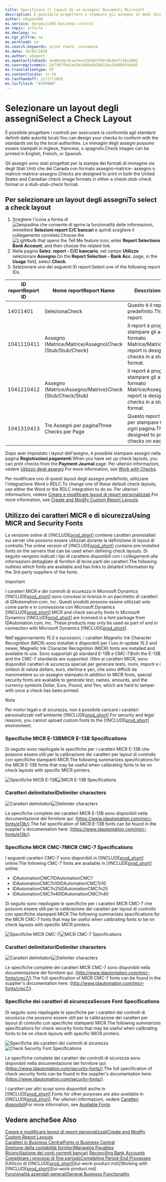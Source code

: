 ```yaml
---
title: Specificare il layout di un assegno| Documenti Microsoft
description: È possibile progettare e stampare gli assegni in modi diversi per conformità agli standard.
author: edupont04
ms.service: dynamics365-business-central
ms.topic: article
ms.devlang: na
ms.tgt_pltfrm: na
ms.workload: na
ms.search.keywords: print check, customize
ms.date: 10/01/2020
ms.author: edupont
ms.openlocfilehash: 4a402e9cdcaa7eea55b693f697db3b47138cdd02
ms.sourcegitcommit: 2e7307fbe1eb3b34d0ad9356226a19409054a402
ms.translationtype: HT
ms.contentlocale: it-CH
ms.lasthandoff: 12/17/2020
ms.locfileid: "4747009"
---
```

# <a name="select-a-check-layout"></a><span data-ttu-id="1eb83-103">Selezionare un layout degli assegni</span><span class="sxs-lookup"><span data-stu-id="1eb83-103">Select a Check Layout</span></span>
<span data-ttu-id="1eb83-104">È possibile progettare i controlli per assicurare la conformità agli standard definiti dalle autorità locali.</span><span class="sxs-lookup"><span data-stu-id="1eb83-104">You can design your checks to conform with the standards set by the local authorities.</span></span> <span data-ttu-id="1eb83-105">Le immagini degli assegni possono essere stampati in inglese, francese, o spagnolo.</span><span class="sxs-lookup"><span data-stu-id="1eb83-105">Check images can be printed in English, French, or Spanish.</span></span>

<span data-ttu-id="1eb83-106">Gli assegni sono stati progettati per la stampa dei formati di immagine sia degli Stati Uniti che del Canada con formato assegno-matrice- assegno o matrice-matrice-assegno.</span><span class="sxs-lookup"><span data-stu-id="1eb83-106">Checks are designed to print in both the United States and Canadian check image formats in either a check-stub-check format or a stub-stub-check format.</span></span>

## <a name="to-select-a-check-layout"></a><span data-ttu-id="1eb83-107">Per selezionare un layout degli assegni</span><span class="sxs-lookup"><span data-stu-id="1eb83-107">To select a check layout</span></span>
1. <span data-ttu-id="1eb83-108">Scegliere l'icona a forma di ![lampadina che consente di aprire la funzionalità delle informazioni](media/ui-search/search_small.png "Informazioni sull'operazione che si desidera eseguire"), immettere **Selezioni report C/C bancari** e quindi scegliere il collegamento correlato.</span><span class="sxs-lookup"><span data-stu-id="1eb83-108">Choose the ![Lightbulb that opens the Tell Me feature](media/ui-search/search_small.png "Tell me what you want to do") icon, enter **Report Selections Bank Account**, and then choose the related link.</span></span>
2. <span data-ttu-id="1eb83-109">Nella pagina **Selez. report - C/C bancario**, nel campo **Utilizzo** selezionare **Assegno**.</span><span class="sxs-lookup"><span data-stu-id="1eb83-109">On the **Report Selection - Bank Acc.** page, in the **Usage** field, select **Check**.</span></span>
3. <span data-ttu-id="1eb83-110">Selezionare uno dei seguenti ID report:</span><span class="sxs-lookup"><span data-stu-id="1eb83-110">Select one of the following report IDs.</span></span>

| <span data-ttu-id="1eb83-111">ID report</span><span class="sxs-lookup"><span data-stu-id="1eb83-111">Report ID</span></span> | <span data-ttu-id="1eb83-112">Nome report</span><span class="sxs-lookup"><span data-stu-id="1eb83-112">Report Name</span></span> | <span data-ttu-id="1eb83-113">Descrizione</span><span class="sxs-lookup"><span data-stu-id="1eb83-113">Description</span></span> |
| --- | --- | --- |
| <span data-ttu-id="1eb83-114">1401</span><span class="sxs-lookup"><span data-stu-id="1eb83-114">1401</span></span> |<span data-ttu-id="1eb83-115">Seleziona</span><span class="sxs-lookup"><span data-stu-id="1eb83-115">Check</span></span> |<span data-ttu-id="1eb83-116">Questo è il report predefinito.</span><span class="sxs-lookup"><span data-stu-id="1eb83-116">This is the default report.</span></span> |
| <span data-ttu-id="1eb83-117">10411</span><span class="sxs-lookup"><span data-stu-id="1eb83-117">10411</span></span> |<span data-ttu-id="1eb83-118">Assegno (Matrice/Matrice/Assegno)</span><span class="sxs-lookup"><span data-stu-id="1eb83-118">Check (Stub/Stub/Check)</span></span> |<span data-ttu-id="1eb83-119">Il report è progettato per stampare gli assegni in formato Matrice/Matrice/Assegno.</span><span class="sxs-lookup"><span data-stu-id="1eb83-119">This report is designed to print checks in a stub/stub/check format.</span></span> |
| <span data-ttu-id="1eb83-120">10412</span><span class="sxs-lookup"><span data-stu-id="1eb83-120">10412</span></span> |<span data-ttu-id="1eb83-121">Assegno (Matrice/Assegno/Matrice)</span><span class="sxs-lookup"><span data-stu-id="1eb83-121">Check (Stub/Check/Stub)</span></span> |<span data-ttu-id="1eb83-122">Il report è progettato per stampare gli assegni in formato Matrice/Assegno/Matrice.</span><span class="sxs-lookup"><span data-stu-id="1eb83-122">This report is designed to print checks in a stub/check/stub format.</span></span> |
| <span data-ttu-id="1eb83-123">10413</span><span class="sxs-lookup"><span data-stu-id="1eb83-123">10413</span></span> |<span data-ttu-id="1eb83-124">Tre Assegni per pagina</span><span class="sxs-lookup"><span data-stu-id="1eb83-124">Three Checks per Page</span></span> |<span data-ttu-id="1eb83-125">Questo report è progettato per stampare tre assegni su ogni pagina.</span><span class="sxs-lookup"><span data-stu-id="1eb83-125">This report is designed to print three checks on each page.</span></span> |

<span data-ttu-id="1eb83-126">Dopo aver impostato i layout dell'asegno, è possibile stampare assegni nella pagina **Registrazioni pagamenti**.</span><span class="sxs-lookup"><span data-stu-id="1eb83-126">When you have set up check layouts, you can print checks from the **Payment Journal** page.</span></span> <span data-ttu-id="1eb83-127">Per ulteriori informazioni, vedere [Utilizzo degli assegni](payables-how-work-checks.md).</span><span class="sxs-lookup"><span data-stu-id="1eb83-127">For more information, see [Work with Checks](payables-how-work-checks.md).</span></span>

<span data-ttu-id="1eb83-128">Per modificare uno di questi layout degli assegni predefinito, utilizzare l'integrazione Word o RDLC.</span><span class="sxs-lookup"><span data-stu-id="1eb83-128">To change one of these default check layouts, use either the Word or the RDLC integration to do so.</span></span> <span data-ttu-id="1eb83-129">Per ulteriori informazioni, vedere [Creare e modificare layout di report personalizzati](ui-how-create-custom-report-layout.md).</span><span class="sxs-lookup"><span data-stu-id="1eb83-129">For more information, see [Create and Modify Custom Report Layouts](ui-how-create-custom-report-layout.md).</span></span>

## <a name="using-micr-and-security-fonts"></a><span data-ttu-id="1eb83-130">Utilizzo dei caratteri MICR e di sicurezza</span><span class="sxs-lookup"><span data-stu-id="1eb83-130">Using MICR and Security Fonts</span></span>
<span data-ttu-id="1eb83-131">La versione online di [!INCLUDE[prod_short](includes/prod_short.md)] contiene caratteri preinstallati sui server che possono essere utilizzati durante la definizione di layout di controllo.</span><span class="sxs-lookup"><span data-stu-id="1eb83-131">The online version of [!INCLUDE[prod_short](includes/prod_short.md)] contains pre-installed fonts on the servers that can be used when defining check layouts.</span></span> <span data-ttu-id="1eb83-132">Di seguito vengono indicati i tipi di carattere disponibili con i collegamenti alle informazioni dettagliate di fornitori di terze parti dei caratteri.</span><span class="sxs-lookup"><span data-stu-id="1eb83-132">The following outlines which fonts are available and has links to detailed information by the 3rd-party suppliers of the fonts.</span></span>

> [!Important]
> <span data-ttu-id="1eb83-133">I caratteri MICR e dei controlli di sicurezza in Microsoft Dynamics [!INCLUDE[prod_short](includes/prod_short.md)] sono concessi in licenza in un pacchetto di caratteri di IDAutomation.com, Inc. Questi prodotti possono essere utilizzati solo come parte e in connessione con Microsoft Dynamics [!INCLUDE[prod_short](includes/prod_short.md)].</span><span class="sxs-lookup"><span data-stu-id="1eb83-133">MICR and check security fonts in Microsoft Dynamics [!INCLUDE[prod_short](includes/prod_short.md)] are licensed in a font package from IDAutomation.com, Inc. These products may only be used as part of and in connection with Microsoft Dynamics [!INCLUDE[prod_short](includes/prod_short.md)].</span></span>

<span data-ttu-id="1eb83-134">Nell'aggiornamento 15.3 e successivi, i caratteri Magnetic Ink Character Recognition (MICR) sono installati e disponibili per l'uso.</span><span class="sxs-lookup"><span data-stu-id="1eb83-134">In update 15.3 and newer, Magnetic Ink Character Recognition (MICR) fonts are installed and available to use.</span></span> <span data-ttu-id="1eb83-135">Sono supportati gli standard E-13B e CMC-7.</span><span class="sxs-lookup"><span data-stu-id="1eb83-135">Both the E-13B and the CMC-7 standards are supported.</span></span> <span data-ttu-id="1eb83-136">Oltre ai caratteri MICR, sono disponibili caratteri di sicurezza speciali per generare testo, nomi, importi e i simboli di valuta dollaro, euro, sterlina e yen, che sono difficili da manomettere su un assegno stampato.</span><span class="sxs-lookup"><span data-stu-id="1eb83-136">In addition to MICR fonts, special security fonts are available to generate text, names, amounts, and the currency symbols Dollar, Euro, Pound, and Yen, which are hard to tamper with once a check has been printed.</span></span>

> [!NOTE]
> <span data-ttu-id="1eb83-137">Per motivi legali e di sicurezza, non è possibile caricare i caratteri personalizzati nell'ambiente [!INCLUDE[prod_short](includes/prod_short.md)].</span><span class="sxs-lookup"><span data-stu-id="1eb83-137">For security and legal reasons, you cannot upload custom fonts to the [!INCLUDE[prod_short](includes/prod_short.md)] environment.</span></span>

### <a name="micr-e-13b-specifications"></a><span data-ttu-id="1eb83-138">Specifiche MICR E-13B</span><span class="sxs-lookup"><span data-stu-id="1eb83-138">MICR E-13B Specifications</span></span>
<span data-ttu-id="1eb83-139">Di seguito sono riepilogate le specifiche per i caratteri MICR E-13B che possono essere utili per la calibrazione dei caratteri per layout di controllo con specifiche stampanti MICR.</span><span class="sxs-lookup"><span data-stu-id="1eb83-139">The following summarizes specifications for the MICR E-13B fonts that may be useful when calibrating fonts to be on check layouts with specific MICR printers.</span></span>

<span data-ttu-id="1eb83-140">![Specifiche MICR E-13B](media/font_MICR_E-13B_Specifications.png "Specifiche MICR E-13B")</span><span class="sxs-lookup"><span data-stu-id="1eb83-140">![MICR E-13B Specifications](media/font_MICR_E-13B_Specifications.png "MICR E-13B Specifications")</span></span>

### <a name="delimiter-characters"></a><span data-ttu-id="1eb83-141">Caratteri delimitatori</span><span class="sxs-lookup"><span data-stu-id="1eb83-141">Delimiter characters</span></span>
<span data-ttu-id="1eb83-142">![Caratteri delimitatori](media/font-micr-letters.png "Caratteri delimitatori")</span><span class="sxs-lookup"><span data-stu-id="1eb83-142">![Delimiter characters](media/font-micr-letters.png "Delimiter characters")</span></span>

<span data-ttu-id="1eb83-143">Le specifiche complete dei caratteri MICR E-13B sono disponibili nella documentazione del fornitore qui: (https://www.idautomation.com/micr-fonts/e13b/).</span><span class="sxs-lookup"><span data-stu-id="1eb83-143">The full specification of MICR E-13B fonts can be found in the supplier's documentation here: (https://www.idautomation.com/micr-fonts/e13b/).</span></span>

### <a name="micr-cmc-7-specifications"></a><span data-ttu-id="1eb83-144">Specifiche MICR CMC-7</span><span class="sxs-lookup"><span data-stu-id="1eb83-144">MICR CMC-7 Specifications</span></span>
<span data-ttu-id="1eb83-145">I seguenti caratteri CMC-7 sono disponibili in [!INCLUDE[prod_short](includes/prod_short.md)] online:</span><span class="sxs-lookup"><span data-stu-id="1eb83-145">The following CMC-7 fonts are available in [!INCLUDE[prod_short](includes/prod_short.md)] online:</span></span>

- <span data-ttu-id="1eb83-146">IDAutomationCMC7</span><span class="sxs-lookup"><span data-stu-id="1eb83-146">IDAutomationCMC7</span></span>
- <span data-ttu-id="1eb83-147">IDAutomationCMC7n10</span><span class="sxs-lookup"><span data-stu-id="1eb83-147">IDAutomationCMC7n10</span></span>
- <span data-ttu-id="1eb83-148">IDAutomationCMC7n25</span><span class="sxs-lookup"><span data-stu-id="1eb83-148">IDAutomationCMC7n25</span></span>
-   <span data-ttu-id="1eb83-149">IDAutomationCMC7n40</span><span class="sxs-lookup"><span data-stu-id="1eb83-149">IDAutomationCMC7n40</span></span>

<span data-ttu-id="1eb83-150">Di seguito sono riepilogate le specifiche per i caratteri MICR CMC-7 che possono essere utili per la calibrazione dei caratteri per layout di controllo con specifiche stampanti MICR.</span><span class="sxs-lookup"><span data-stu-id="1eb83-150">The following summarizes specifications for the MICR CMC-7 fonts that may be useful when calibrating fonts to be on check layouts with specific MICR printers.</span></span>

<span data-ttu-id="1eb83-151">![Specifiche MICR CMC-7](media/font_MICR_CMC-7_Specifications.png "Specifiche MICR CMC-7")</span><span class="sxs-lookup"><span data-stu-id="1eb83-151">![MICR CMC-7 Specifications](media/font_MICR_CMC-7_Specifications.png "MICR CMC-7 Specifications")</span></span>

### <a name="delimiter-characters"></a><span data-ttu-id="1eb83-152">Caratteri delimitatori</span><span class="sxs-lookup"><span data-stu-id="1eb83-152">Delimiter characters</span></span>
<span data-ttu-id="1eb83-153">![Caratteri delimitatori](media/font-cmc7-letters.png "Caratteri delimitatori")</span><span class="sxs-lookup"><span data-stu-id="1eb83-153">![Delimiter characters](media/font-cmc7-letters.png "Delimiter characters")</span></span>

<span data-ttu-id="1eb83-154">Le specifiche complete dei caratteri MICR CMC-7 sono disponibili nella documentazione del fornitore qui: (http://www.idautomation.com/micr-fonts/cmc7/).</span><span class="sxs-lookup"><span data-stu-id="1eb83-154">The full specification of MICR CMC-7 fonts can be found in the supplier's documentation here: (http://www.idautomation.com/micr-fonts/cmc7/).</span></span>

### <a name="secure-font-specifications"></a><span data-ttu-id="1eb83-155">Specifiche dei caratteri di sicurezza</span><span class="sxs-lookup"><span data-stu-id="1eb83-155">Secure Font Specifications</span></span>
<span data-ttu-id="1eb83-156">Di seguito sono riepilogate le specifiche per i caratteri dei controlli di sicurezza che possono essere utili per la calibrazione dei caratteri per layout di controllo con specifiche stampanti MICR.</span><span class="sxs-lookup"><span data-stu-id="1eb83-156">The following summarizes specifications for check security fonts that may be useful when calibrating fonts to be on check layouts with specific MICR printers.</span></span>

<span data-ttu-id="1eb83-157">![Specifiche dei caratteri dei controlli di sicurezza](media/font_check-security-font_Specifications.png "Specifiche dei caratteri dei controlli di sicurezza")</span><span class="sxs-lookup"><span data-stu-id="1eb83-157">![Check Security Font Specifications](media/font_check-security-font_Specifications.png "Check Security Font Specifications")</span></span>

<span data-ttu-id="1eb83-158">Le specifiche complete dei caratteri dei controlli di sicurezza sono disponibili nella documentazione del fornitore qui: (https://www.idautomation.com/security-fonts/).</span><span class="sxs-lookup"><span data-stu-id="1eb83-158">The full specification of check security fonts can be found in the supplier's documentation here: (https://www.idautomation.com/security-fonts/).</span></span>

<span data-ttu-id="1eb83-159">I caratteri per altri scopi sono disponibili anche in [!INCLUDE[prod_short](includes/prod_short.md)].</span><span class="sxs-lookup"><span data-stu-id="1eb83-159">Fonts for other purposes are also available in [!INCLUDE[prod_short](includes/prod_short.md)].</span></span> <span data-ttu-id="1eb83-160">Per ulteriori informazioni, vedere [Caratteri disponibili](ui-fonts.md)</span><span class="sxs-lookup"><span data-stu-id="1eb83-160">For more information, see [Available Fonts](ui-fonts.md)</span></span>

## <a name="see-also"></a><span data-ttu-id="1eb83-161">Vedere anche</span><span class="sxs-lookup"><span data-stu-id="1eb83-161">See Also</span></span>
[<span data-ttu-id="1eb83-162">Creare e modificare layout di report personalizzati</span><span class="sxs-lookup"><span data-stu-id="1eb83-162">Create and Modify Custom Report Layouts</span></span>](ui-how-create-custom-report-layout.md)  
[<span data-ttu-id="1eb83-163">Caratteri in Business Central</span><span class="sxs-lookup"><span data-stu-id="1eb83-163">Fonts in Business Central</span></span>](ui-fonts.md)  
[<span data-ttu-id="1eb83-164">Gestione della contabilità fornitori</span><span class="sxs-lookup"><span data-stu-id="1eb83-164">Managing Payables</span></span>](payables-manage-payables.md)  
<span data-ttu-id="1eb83-165">[Riconciliazione dei conti correnti bancari](bank-manage-bank-accounts.md) </span><span class="sxs-lookup"><span data-stu-id="1eb83-165">[Reconciling Bank Accounts](bank-manage-bank-accounts.md) </span></span>  
[<span data-ttu-id="1eb83-166">Completare i processi di fine periodo</span><span class="sxs-lookup"><span data-stu-id="1eb83-166">Completing Period-End Processes</span></span>](year-how-complete-period-end-processes.md)  
<span data-ttu-id="1eb83-167">[Utilizzo di [!INCLUDE[prod_short](includes/prod_short.md)]](ui-work-product.md)</span><span class="sxs-lookup"><span data-stu-id="1eb83-167">[Working with [!INCLUDE[prod_short](includes/prod_short.md)]](ui-work-product.md)</span></span>  
[<span data-ttu-id="1eb83-168">Funzionalità aziendali generali</span><span class="sxs-lookup"><span data-stu-id="1eb83-168">General Business Functionality</span></span>](ui-across-business-areas.md)
